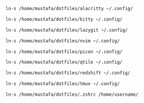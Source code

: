 ```bash
ln-s /home/mustafa/dotfiles/alacritty ~/.config/
```
```bash
ln-s /home/mustafa/dotfiles/kitty ~/.config/
```
```bash
ln-s /home/mustafa/dotfiles/lazygit ~/.config/
```
```bash
ln-s /home/mustafa/dotfiles/nvim ~/.config/
```
```bash
ln-s /home/mustafa/dotfiles/picon ~/.config/
```
```bash
ln-s /home/mustafa/dotfiles/qtile ~/.config/
```
```bash
ln-s /home/mustafa/dotfiles/redshift ~/.config/
```
```bash
ln-s /home/mustafa/dotfiles/tmux ~/.config/
```
```bash
ln-s /home/mustafa/dotfiles/.zshrc /home/username/
```

